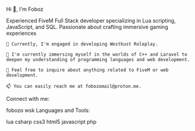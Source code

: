 Hi 👋, I'm Foboz

Experienced FiveM Full Stack developer specializing in Lua scripting, JavaScript, and SQL. Passionate about crafting immersive gaming experiences



    🔭 Currently, I'm engaged in developing Westkust Roleplay.

    🌱 I'm currently immersing myself in the worlds of C++ and Laravel to deepen my understanding of programming languages and web development.

    💬 Feel free to inquire about anything related to FiveM or web development.

    📫 You can easily reach me at fobozomail@proton.me.

Connect with me:

fobozo wsk
Languages and Tools:

lua csharp css3 html5 javascript php 

